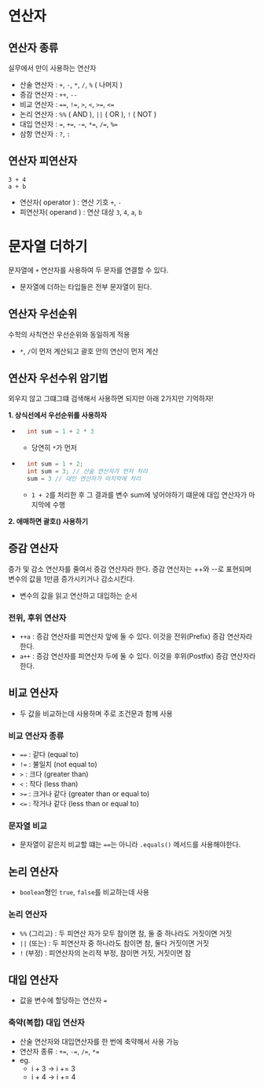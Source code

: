 # 연산자
## 연산자 종류
실무에서 만이 사용하는 연산자
- 산술 연산자 : `+`, `-`, `*`, `/`, `%` ( 나머지 )
- 증감 연산자 : `++`, `--`
- 비교 연산자 : `==`, `!=`, `>`, `<`, `>=`, `<=`
- 논리 연산자 : `%%` ( AND ), `||` ( OR ), `!` ( NOT )
- 대입 연산자 : `=`, `+=`, `-=`, `*=`, `/=`, `%=`
- 삼항 연산자 : `?`, `:`

## 연산자 피연산자
```
3 + 4
a + b
```
- 연산자( operator ) : 연산 기호 `+`, `-`
- 피연산자( operand ) : 연산 대상 `3`, `4`, `a`, `b`

# 문자열 더하기
문자열에 `+` 연산자를 사용하여 두 문자를 연결할 수 있다.
- 문자열에 더하는 타입들은 전부 문자열이 된다.

## 연산자 우선순위
수학의 사칙연산 우선순위와 동일하게 적용
- `*`, `/`이 먼저 계산되고 괄호 안의 연산이 먼저 계산

## 연산자 우선수위 암기법
외우지 않고 그떄그떄 검색해서 사용하면 되지만 아래 2가지만 기억하자!

**1. 상식선에서 우선순위를 사용하자**
- ```java
    int sum = 1 + 2 * 3
    ```
    - 당연히 `*`가 먼저
- ```java
    int sum = 1 + 2;
    int sum = 3; // 산술 연산자가 먼저 처리
    sum = 3 // 대인 연산자가 마지막에 처리
  ```
  - `1 + 2`를 처리한 후 그 결과를 변수 sum에 넣어야하기 떄문에 대입 연산자가 마지막에 수행

**2. 애매하면 괄호() 사용하기**

## 증감 연산자
증가 및 감소 연산자를 줄여서 증감 연산자라 한다.
증감 연산자는 ++와 --로 표현되며 변수의 값을 1만큼 증가시키거나 감소시킨다.
- 변수의 값을 읽고 연산하고 대입하는 순서

### 전위, 후위 연산자
- `++a` : 증감 연산자를 피연산자 앞에 둘 수 있다. 이것을 전위(Prefix) 증감 연산자라 한다.
- `a++` : 증감 연산자를 피연산자 두에 둘 수 있다. 이것을 후위(Postfix) 증감 연산자라 한다.

## 비교 연산자
- 두 값을 비교하는데 사용하며 주로 조건문과 함께 사용

### 비교 연산자 종류
- `==` : 같다 (equal to)
- `!=` : 불일치 (not equal to)
- `>` : 크다 (greater than)
- `<` : 작다 (less than)
- `>=` : 크거나 같다 (greater than or equal to)
- `<=` : 작거나 같다 (less than or equal to)

### 문자열 비교
- 문자열이 같은지 비교할 떄는 `==`는 아니라 `.equals()` 메서드를 사용해야한다.

## 논리 연산자
- `boolean`형인 `true`, `false`를 비교하는데 사용

### 논리 연산자
- `%%` (그리고) : 두 피연산 자가 모두 참이면 참, 둘 중 하나라도 거짓이면 거짓
- `||` (또는) : 두 피연산자 중 하나라도 참이면 참, 둘다 거짓이면 거짓
- `!` (부정) : 피연산자의 논리적 부정, 참이면 거짓, 거짓이면 참

## 대입 연산자
- 값을 변수에 할당하는 연산자 `=`

### 축약(복합) 대입 연산자
- 산술 연산자와 대입연산자를 한 번에 축약해서 사용 가능
- 연산자 종류 : `+=`, `-=`, `/=`, `*=`
- eg.
    - i + 3 -> i += 3
    - i + 4 -> i += 4